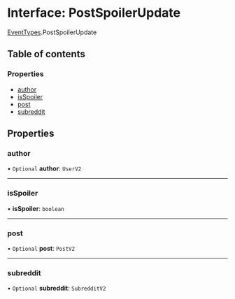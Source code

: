 # Interface: PostSpoilerUpdate

[EventTypes](../modules/EventTypes.md).PostSpoilerUpdate

## Table of contents

### Properties

- [author](EventTypes.PostSpoilerUpdate.md#author)
- [isSpoiler](EventTypes.PostSpoilerUpdate.md#isspoiler)
- [post](EventTypes.PostSpoilerUpdate.md#post)
- [subreddit](EventTypes.PostSpoilerUpdate.md#subreddit)

## Properties

### <a id="author" name="author"></a> author

• `Optional` **author**: `UserV2`

---

### <a id="isspoiler" name="isspoiler"></a> isSpoiler

• **isSpoiler**: `boolean`

---

### <a id="post" name="post"></a> post

• `Optional` **post**: `PostV2`

---

### <a id="subreddit" name="subreddit"></a> subreddit

• `Optional` **subreddit**: `SubredditV2`
